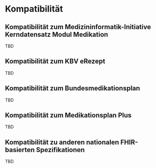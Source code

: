 # Kompatibilität

## Kompatibilität zum Medizininformatik-Initiative Kerndatensatz Modul Medikation

TBD

## Kompatibilität zum KBV eRezept

TBD

## Kompatibilität zum Bundesmedikationsplan

TBD

## Kompatibilität zum Medikationsplan Plus

TBD

## Kompatibilität zu anderen nationalen FHIR-basierten Spezifikationen

TBD
